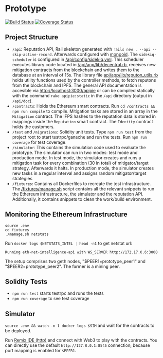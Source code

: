 # Prototype

[![Build Status](https://travis-ci.org/in0rdr/prototype.svg?branch=master)](https://travis-ci.org/in0rdr/prototype) [![Coverage Status](https://coveralls.io/repos/github/in0rdr/prototype/badge.svg?branch=master)](https://coveralls.io/github/in0rdr/prototype?branch=master)

## Project Structure
* `/api`: Reputation API, Rail skeleton generated with `rails new . --api --skip-active-record`. Afterwards configured with [mongoid](api/config/mongoid.yml). The `sidekiq-scheduler` is configured in [/api/config/sidekiq.yml](api/config/sidekiq.yml). This scheduler executes library code located in [/api/app/lib/decentral.rb](api/app/lib/decentral.rb), receives new mitigation contracts from the blockchain and writes them to the database at an interval of 15s. The library file [api/app/lib/reputon_utils.rb](api/app/lib/reputon_utils.rb) holds utility functions used by the controller methods, to fetch reputons from the blockchain and IPFS. The general API documentation is accesible via [http://localhost:3000/apipie](http://localhost:3000/apipie) or can be compiled statically with the command `rake apipie:static` in the `/api` directory (output in `/api/doc`).
* `/contracts`: Holds the Ethereum smart contracts. Run `cd /contracts && npm run compile` to compile. Mitigation tasks are stored in an array in the `Mitigation` contract. The IFPS hashes to the reputation data is stored in mappings inside the `Reputation` smart contract. The `Identity` contract holds the customers.
* `/test` and `/migrations`: Solidity unit tests. Type `npm run test` from the project root to start testrpc/ganache and run the tests. Run `npm run coverage` for test coverage.
* `/simulator`: This contains the simulation code used to evaluate the prototype. The simulator can run in two modes: test mode and production mode. In test mode, the simulator creates and runs a mitigation task for every combination (30 in total) of mitigator/target strategy. Afterwards it halts. In production mode, the simulator creates new tasks in a regular interval and assigns random mitigator/target strategies.
* `/fixtures`: Contains all Dockerfiles to recreate the test infrastructure. The [/fixtures/manage.sh](fixtures/manage.sh) script contains all the relevant snippets to run the Ethereum infrastructure, the simulator and the reputation API. Additionally, it contains snippets to clean the work/build environment.

## Monitoring the Ethereum Infrastructure

```
source .env
cd fixtures
./manage.sh netstats
```

Run `docker logs $NETSTATS_INTEL | head -n1` to get netstat url:

```
Running eth-net-intelligence-api with WS_SERVER http://172.17.0.6:3000
```

The setup comprises two geth nodes, "$PEER1=prototype_peer1" and "$PEER2=prototype_peer2". The former is a mining peer.

## Solidity Tests
- `npm run test` starts testrpc and runs the tests
- `npm run coverage` to see test coverage

## Simulator
`source .env && watch -n 1 docker logs $SIM` and wait for the contracts to be deployed.

Run [Remix IDE (http)](http://remix.ethereum.org) and connect with Web3 to play with the contracts. You can directly use the default `http://127.0.0.1:8545` connection, because port mapping is enabled for `$PEER1`.

